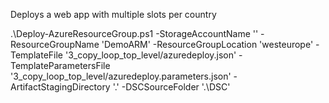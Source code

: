 Deploys a web app with multiple slots per country

.\Deploy-AzureResourceGroup.ps1 -StorageAccountName '' -ResourceGroupName 'DemoARM' -ResourceGroupLocation 'westeurope' -TemplateFile '3_copy_loop_top_level/azuredeploy.json' -TemplateParametersFile '3_copy_loop_top_level/azuredeploy.parameters.json' -ArtifactStagingDirectory '.' -DSCSourceFolder '.\DSC'